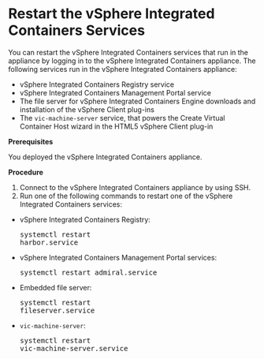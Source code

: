 # Restart the vSphere Integrated Containers Services #

You can restart the vSphere Integrated Containers services that run in the appliance by logging in to the vSphere Integrated Containers appliance. The following services run in the vSphere Integrated Containers appliance:

- vSphere Integrated Containers Registry service
- vSphere Integrated Containers Management Portal service
- The file server for vSphere Integrated Containers Engine downloads and installation of the vSphere Client plug-ins
- The `vic-machine-server` service, that powers the Create Virtual Container Host wizard in the HTML5 vSphere Client plug-in

**Prerequisites**

You deployed the vSphere Integrated Containers appliance.

**Procedure**

1. Connect to the vSphere Integrated Containers appliance by using SSH.
2. Run one of the following commands to restart one of the vSphere Integrated Containers services:

  - vSphere Integrated Containers Registry: <pre>systemctl restart harbor.service</pre>
  - vSphere Integrated Containers Management Portal services: <pre>systemctl restart admiral.service</pre>
  - Embedded file server: <pre>systemctl restart fileserver.service</pre>
  - `vic-machine-server`: <pre>systemctl restart vic-machine-server.service</pre>